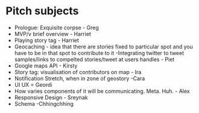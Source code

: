 Pitch subjects
==============

* Prologue: Exquisite corpse - Greg
* MVP/v brief overview - Harriet
* Playing story tag - Harriet
* Geocaching - idea that there are stories fixed to particular spot and you have to be in that spot to contribute to it -Integrating twitter to tweet samples/links to compelted stories/tweet at users handles - Piet
* Google maps API - Kirsty
* Story tag: visualisation of contributors on map - Ira
* Notification Stretch, when in zone of geostory -Cara
* UI UX = Geordi
* How varies components of it will be communicating. Meta. Huh. - Alex
* Responsive Design - Sreynak
* Schema -Chhingchhing
